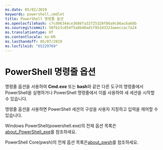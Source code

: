 ```yaml
---
ms.date: 05/02/2019
keywords: powershell,cmdlet
title: PowerShell 명령줄 옵션
ms.openlocfilehash: c7cd96344ce3686fa33725320f86a9c86ac6a68b
ms.sourcegitcommit: 58fb23c854f5a8b40ad1f952d3323aeeccac7a24
ms.translationtype: HT
ms.contentlocale: ko-KR
ms.lasthandoff: 05/07/2019
ms.locfileid: "65229769"
---
```

# <a name="powershell-command-line-options"></a>PowerShell 명령줄 옵션

명령줄 옵션을 사용하여 **Cmd.exe** 또는 **bash**와 같은 다른 도구의 명령줄에서 PowerShell을 실행하거나 PowerShell 명령줄에서 이를 사용하여 새 세션을 시작할 수 있습니다.

명령줄 옵션을 사용하면 PowerShell 세션의 구성을 사용자 지정하고 입력을 제어할 수 있습니다.

Windows PowerShell(powershell.exe)의 전체 옵션 목록은 [about_PowerShell_exe](/powershell/module/Microsoft.PowerShell.Core/About/about_PowerShell_exe)를 참조하세요.

PowerShell Core(pwsh)의 전체 옵션 목록은[about_pwsh](/powershell/module/Microsoft.PowerShell.Core/About/about_pwsh)를 참조하세요.